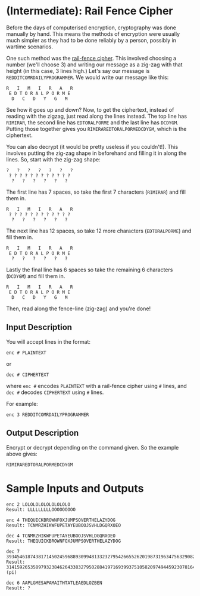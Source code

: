 # [](#IntermediateIcon) **(Intermediate)**: Rail Fence Cipher

Before the days of computerised encryption, cryptography was done manually by hand. This means the methods of encryption were usually much simpler as they had to be done reliably by a person, possibly in wartime scenarios.

One such method was the [rail-fence cipher](http://en.wikipedia.org/wiki/Rail_fence_cipher). This involved choosing a number (we'll choose 3) and writing our message as a zig-zag with that height (in this case, 3 lines high.) Let's say our message is `REDDITCOMRDAILYPROGRAMMER`. We would write our message like this:

    R   I   M   I   R   A   R
     E D T O R A L P O R M E
      D   C   D   Y   G   M

See how it goes up and down? Now, to get the ciphertext, instead of reading with the zigzag, just read along the lines instead. The top line has `RIMIRAR`, the second line has `EDTORALPORME` and the last line has `DCDYGM`. Putting those together gives you `RIMIRAREDTORALPORMEDCDYGM`, which is the ciphertext.

You can also decrypt (it would be pretty useless if you couldn't!). This involves putting the zig-zag shape in beforehand and filling it in along the lines. So, start with the zig-zag shape:


    ?   ?   ?   ?   ?   ?   ?
     ? ? ? ? ? ? ? ? ? ? ? ?
      ?   ?   ?   ?   ?   ?

The first line has 7 spaces, so take the first 7 characters (`RIMIRAR`) and fill them in.

    R   I   M   I   R   A   R
     ? ? ? ? ? ? ? ? ? ? ? ?
      ?   ?   ?   ?   ?   ?

The next line has 12 spaces, so take 12 more characters (`EDTORALPORME`) and fill them in.

    R   I   M   I   R   A   R
     E D T O R A L P O R M E
      ?   ?   ?   ?   ?   ?

Lastly the final line has 6 spaces so take the remaining 6 characters (`DCDYGM`) and fill them in.

    R   I   M   I   R   A   R
     E D T O R A L P O R M E
      D   C   D   Y   G   M

Then, read along the fence-line (zig-zag) and you're done!

## Input Description

You will accept lines in the format:

    enc # PLAINTEXT

or 

    dec # CIPHERTEXT

where `enc #` encodes `PLAINTEXT` with a rail-fence cipher using `#` lines, and `dec #` decodes `CIPHERTEXT` using `#` lines.

For example:

    enc 3 REDDITCOMRDAILYPROGRAMMER

## Output Description

Encrypt or decrypt depending on the command given. So the example above gives:

    RIMIRAREDTORALPORMEDCDYGM

# Sample Inputs and Outputs

    enc 2 LOLOLOLOLOLOLOLOLO
    Result: LLLLLLLLLOOOOOOOOO

    enc 4 THEQUICKBROWNFOXJUMPSOVERTHELAZYDOG
    Result: TCNMRZHIKWFUPETAYEUBOOJSVHLDGQRXOEO

    dec 4 TCNMRZHIKWFUPETAYEUBOOJSVHLDGQRXOEO
    Result: THEQUICKBROWNFOXJUMPSOVERTHELAZYDOG

    dec 7 3934546187438171450245968893099481332327954266552620198731963475632908289907
    Result: 3141592653589793238462643383279502884197169399375105820974944592307816406286 (pi)

    dec 6 AAPLGMESAPAMAITHTATLEAEDLOZBEN
    Result: ?